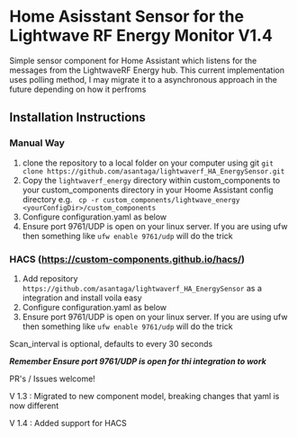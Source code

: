 # Home Asisstant Sensor for the Lightwave RF Energy Monitor V1.4

Simple sensor component for Home Assistant which listens for the messages from the LightwaveRF Energy hub. This current implementation uses polling method, I may migrate it to a asynchronous approach in the future depending on how it perfroms

## Installation Instructions


### Manual Way
1. clone the repository to a local folder on your computer using git
``` git clone https://github.com/asantaga/lightwaverf_HA_EnergySensor.git ```
2. Copy the ```lightwaverf_energy``` directory within custom_components to your custom_components directory in your Hoome Assistant config directory
e.g.
``` cp -r custom_components/lightwave_energy <yourConfigDir>/custom_components```
3. Configure configuration.yaml as below
4. Ensure port 9761/UDP is open on your linux server. If you are using ufw then something like 
```ufw enable 9761/udp``` will do the trick



### HACS (https://custom-components.github.io/hacs/)
1. Add repository ```https://github.com/asantaga/lightwaverf_HA_EnergySensor``` as a integration and install 
voila easy
2. Configure configuration.yaml as below
3. Ensure port 9761/UDP is open on your linux server. If you are using ufw then something like 
```ufw enable 9761/udp``` will do the trick



Scan_interval is optional, defaults to every 30 seconds

***Remember Ensure port 9761/UDP is open for thi integration to work***

PR's / Issues welcome!

V 1.3 :  Migrated to new component model, breaking changes that yaml is now different

V 1.4 : Added support for HACS

